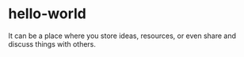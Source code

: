 # hello-world
It can be a place where you store ideas, resources, or even share and discuss things with others.
